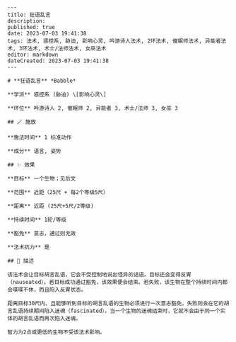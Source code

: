 
    ---
    title: 狂语乱言
    description: 
    published: true
    date: 2023-07-03 19:41:38
    tags: 法术, 惑控系, 胁迫, 影响心灵, 吟游诗人法术, 2环法术, 催眠师法术, 异能者法术, 3环法术, 术士/法师法术, 女巫法术
    editor: markdown
    dateCreated: 2023-07-03 19:41:38
    ---

    # **狂语乱言** *Babble*

    **学派** 惑控系 (胁迫) \[影响心灵\] 

    **环位** 吟游诗人 2, 催眠师 2, 异能者 3, 术士/法师 3, 女巫 3

    ## 🪄 施放

    **施法时间** 1 标准动作

    **成分** 语言, 姿势

    ## ✨ 效果 

    **目标** 一个生物；见后文 

    **范围** 近距（25尺 + 每2个等级5尺）

    **距离** 近距 (25尺+5尺/2等级)  

    **持续时间** 1轮/等级 

    **豁免** 意志，通过则无效

    **法术抗力** 是

    ## 📖 描述

    该法术会让目标胡言乱语，它会不受控制地说出怪异的话语。目标还会变得反胃（nauseated）。若目标成功通过豁免，该效果便会结束。若失败，该生物在整个持续时间内都会喋喋不休，而且陷入反胃状态。

    距离目标30尺内、且能够听到目标的胡言乱语的生物必须进行一次意志豁免，失败则会在它的胡言乱语持续期间陷入迷魂（fascinated）。当一个生物的迷魂结束时，它就不会由于同一个实体的胡言乱语而再次陷入迷魂。

    智力为2点或更低的生物不受该法术影响。
    